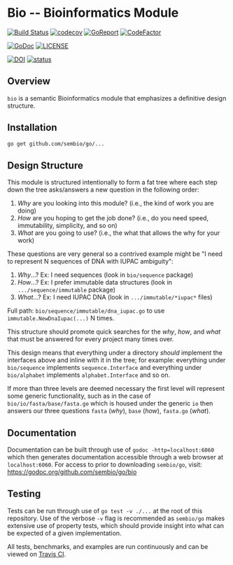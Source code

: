 # Bio -- Bioinformatics Module

<!-- Dynamic badges -->
[![Build Status](https://travis-ci.org/sembio/go.svg?branch=master)](https://travis-ci.org/sembio/go)
[![codecov](https://codecov.io/gh/sembio/go/branch/master/graph/badge.svg)](https://codecov.io/gh/sembio/go)
[![GoReport](https://goreportcard.com/badge/github.com/sembio/go)](https://goreportcard.com/report/github.com/sembio/go)
[![CodeFactor](https://www.codefactor.io/repository/github/sembio/go/badge)](https://www.codefactor.io/repository/github/sembio/go)

<!-- Static badges -->
[![GoDoc](https://godoc.org/github.com/sembio/go?status.svg)](https://godoc.org/github.com/sembio/go)
[![LICENSE](https://img.shields.io/github/license/sembio/go)](LICENSE)

<!-- Citations -->
[![DOI](https://zenodo.org/badge/180650332.svg)](https://zenodo.org/badge/latestdoi/180650332)
[![status](https://joss.theoj.org/papers/7217d1ef147e05e94f323aa080d10422/status.svg)](https://joss.theoj.org/papers/7217d1ef147e05e94f323aa080d10422)

## Overview

`bio` is a semantic Bioinformatics module that emphasizes a definitive design structure.

## Installation

```bash
go get github.com/sembio/go/...
```

## Design Structure

This module is structured intentionally to form a fat tree where each step down the tree asks/answers a new question in the following order:

1. _Why_ are you looking into this module? (i.e., the kind of work you are doing)
2. _How_ are you hoping to get the job done? (i.e., do you need speed, immutability, simplicity, and so on)
3. _What_ are you going to use? (i.e., the what that allows the why for your work)

These questions are very general so a contrived example might be "I need to represent N sequences of DNA with IUPAC ambiguity":

1. _Why_...? Ex: I need sequences (look in `bio/sequence` package)
2. _How_...? Ex: I prefer immutable data structures (look in `.../sequence/immutable` package)
3. _What_...? Ex: I need IUPAC DNA (look in `.../immutable/*iupac*` files)

Full path: `bio/sequence/immutable/dna_iupac.go` to use `immutable.NewDnaIupac(...)` N times.

This structure should promote quick searches for the _why_, _how_, and _what_ that must be answered for every project many times over.

This design means that everything under a directory _should_ implement the interfaces above and inline with it in the tree; for example: everything under `bio/sequence` implements `sequence.Interface` and everything under `bio/alphabet` implements `alphabet.Interface` and so on.

If more than three levels are deemed necessary the first level will represent some generic functionality, such as in the case of `bio/io/fasta/base/fasta.go` which is housed under the generic `io` then answers our three questions `fasta` (_why_), `base` (_how_), `fasta.go` (_what_).

## Documentation

Documentation can be built through use of `godoc -http=localhost:6060` which then generates documentation accessible through a web browser at `localhost:6060`. For access to  prior to downloading `sembio/go`, visit: <https://godoc.org/github.com/sembio/go/bio>

## Testing

Tests can be run through use of `go test -v ./...` at the root of this repository. Use of the verbose `-v` flag is recommended as `sembio/go` makes extensive use of property tests, which should provide insight into what can be expected of a given implementation.

All tests, benchmarks, and examples are run continuously and can be viewed on [Travis CI](https://travis-ci.org/sembio/go).
